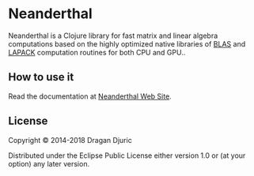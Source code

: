 # Neanderthal

Neanderthal is a Clojure library for fast matrix and linear algebra computations based on the highly optimized native libraries of [BLAS](http://netlib.org/blas/) and [LAPACK](http://www.netlib.org/lapack/) computation routines for both CPU and GPU..

## How to use it

Read the documentation at [Neanderthal Web Site](https://neanderthal.uncomplicate.org).

## License

Copyright © 2014-2018 Dragan Djuric

Distributed under the Eclipse Public License either version 1.0 or (at your option) any later version.
